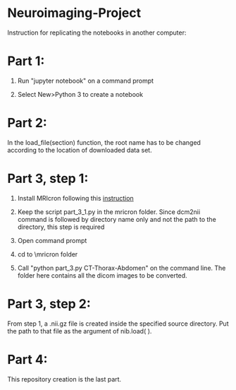 # Neuroimaging-Project

Instruction for replicating the notebooks in another computer: 

# Part 1:

1. Run "jupyter notebook" on a command prompt

2. Select New>Python 3 to create a notebook

# Part 2:

In the load_file(section) function, the root name has to be changed according to the location of downloaded data set.

# Part 3, step 1:

1. Install MRIcron following this [instruction](http://people.cas.sc.edu/rorden/mricron/install.html)

2. Keep the script part_3_1.py in the mricron folder. Since dcm2nii command is followed by directory name only and not the path to the directory, this step is required

3. Open command prompt

4. cd to \mricron folder

5. Call "python part_3.py CT-Thorax-Abdomen" on the command line. The folder here contains all the dicom images to be converted.

# Part 3, step 2:

 From step 1, a .nii.gz file is created inside the specified source directory. Put the path to that file as the argument of nib.load( ).
 
 # Part 4:
 
 This repository creation is the last part.



